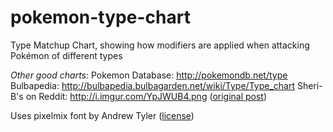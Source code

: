 # pokemon-type-chart
Type Matchup Chart, showing how modifiers are applied when attacking Pokémon of different types

*Other good charts*:
Pokemon Database: http://pokemondb.net/type
Bulbapedia: http://bulbapedia.bulbagarden.net/wiki/Type/Type_chart
Sheri-B's on Reddit: http://i.imgur.com/YpJWUB4.png ([original post]([https://www.reddit.com/r/pokemon/comments/1oq3rg/was_getting_frustrated_finding_an_easytoread_type/]))

Uses pixelmix font by Andrew Tyler ([license](https://creativecommons.org/licenses/by-sa/3.0/us/))

